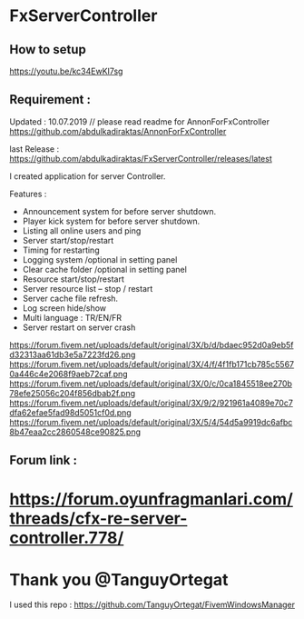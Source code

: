 # FxServerController

## How to setup
https://youtu.be/kc34EwKI7sg


## Requirement :
Updated : 10.07.2019 // please read readme for AnnonForFxController
https://github.com/abdulkadiraktas/AnnonForFxController

last Release : https://github.com/abdulkadiraktas/FxServerController/releases/latest

I created application for server Controller. 

Features :

- Announcement system for before server shutdown.
- Player kick system for before server shutdown.
- Listing all online users and ping
- Server start/stop/restart
- Timing for restarting
- Logging system /optional in setting panel
- Clear cache folder /optional in setting panel
- Resource start/stop/restart
- Server resource list – stop / restart
- Server cache file refresh.
- Log screen hide/show
- Multi language : TR/EN/FR
- Server restart on server crash


https://forum.fivem.net/uploads/default/original/3X/b/d/bdaec952d0a9eb5fd32313aa61db3e5a7223fd26.png
https://forum.fivem.net/uploads/default/original/3X/4/f/4f1fb171cb785c55670a446c4e2068f9aeb72caf.png
https://forum.fivem.net/uploads/default/original/3X/0/c/0ca1845518ee270b78efe25056c204f856dbab2f.png
https://forum.fivem.net/uploads/default/original/3X/9/2/921961a4089e70c7dfa62efae5fad98d5051cf0d.png
https://forum.fivem.net/uploads/default/original/3X/5/4/54d5a9919dc6afbc8b47eaa2cc2860548ce90825.png
 

## Forum link : 
# https://forum.oyunfragmanlari.com/threads/cfx-re-server-controller.778/

# Thank you @TanguyOrtegat

I used this repo : https://github.com/TanguyOrtegat/FivemWindowsManager
